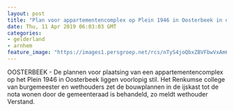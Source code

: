 ```yaml
---
layout: post
title: "Plan voor appartementencomplex op Plein 1946 in Oosterbeek in de ijskast"
date: Thu, 11 Apr 2019 06:03:03 GMT
categories: 
- gelderland 
- arnhem 
feature_image: "https://images1.persgroep.net/rcs/nTyS4joQbxZBVFbwVxAm69Y8BPw/diocontent/103939773/_fitwidth/400/?appId=21791a8992982cd8da851550a453bd7f&quality=0.7"
---
```


OOSTERBEEK - De plannen voor plaatsing van een appartementencomplex op het Plein 1946 in Oosterbeek liggen voorlopig stil. Het Renkumse college van burgemeester en wethouders zet de bouwplannen in de ijskast tot de nota wonen door de gemeenteraad is behandeld, zo meldt wethouder Verstand.
